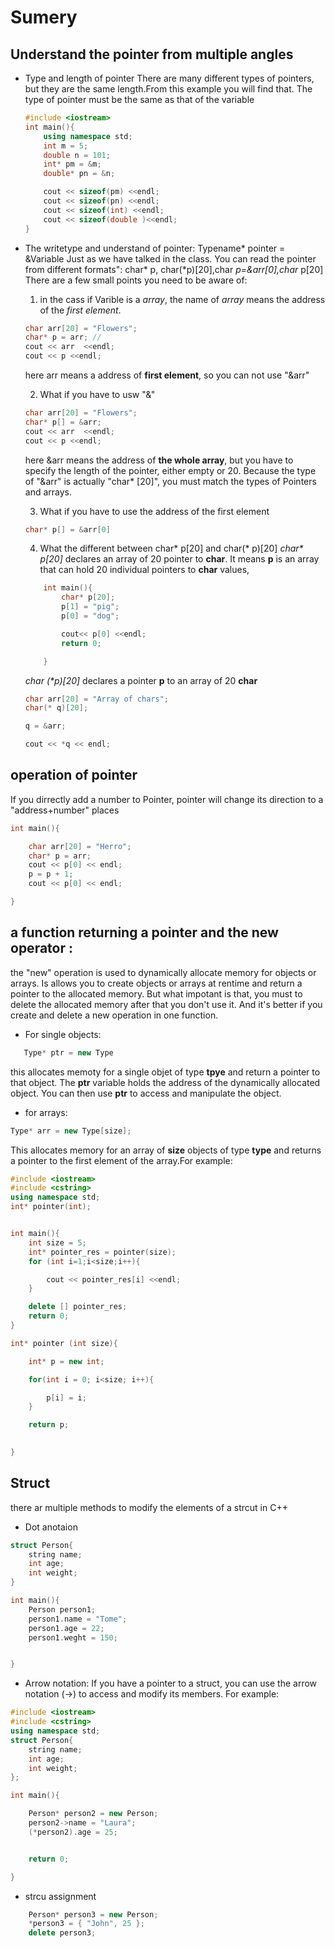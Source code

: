 # Sumery
## Understand the pointer from multiple angles
 - Type and length of pointer
    There are many different types of pointers, but they are the same length.From this example you will find that. The type of pointer must be the same as that of the variable
    ```C++
    #include <iostream>
    int main(){
        using namespace std;
        int m = 5;
        double n = 101;
        int* pm = &m;
        double* pn = &n;

        cout << sizeof(pm) <<endl;
        cout << sizeof(pn) <<endl;
        cout << sizeof(int) <<endl;
        cout << sizeof(double )<<endl;
    }
    ```
 - The writetype and understand of pointer: Typename* pointer =  &Variable
    Just as we have talked in the class. You can read the pointer from different formats":  char* p, char(*p)[20],char *p=&arr[0],char* p[20] 
    There are a few small points you need to be aware of:
    1. in the cass if Varible is a *array*, the name of *array* means the address of the *first element*.
    ```C++
    char arr[20] = "Flowers";
    char* p = arr; //
    cout << arr  <<endl;
    cout << p <<endl;
    ```
    here arr means a address of **first element**, so you can not use "&arr"

    2. What if you have to usw "&"
    ```C++
    char arr[20] = "Flowers";
    char* p[] = &arr; 
    cout << arr  <<endl;
    cout << p <<endl;
    ```
    here &arr means the address of **the whole array**, but you have to specify the length of the pointer, either empty or 20. Because the type of "&arr" is actually "char* [20]", you must match the types of Pointers and arrays.

    3. What if you have to use the address of the first element 
    ```C++
    char* p[] = &arr[0]
    ```

    4. What the different between char* p[20] and char(* p)[20]
    *char\* p[20]* declares an array of 20 pointer to **char**. It means **p** is an array that can hold 20 individual pointers to **char** values,
    ```C++
        int main(){
            char* p[20];
            p[1] = "pig";
            p[0] = "dog";

            cout<< p[0] <<endl;
            return 0;

        }
    ```

    *char (\*p)[20]* declares a pointer **p** to an array of 20 **char**
    ```C++
    char arr[20] = "Array of chars";
    char(* q)[20]; 

    q = &arr; 

    cout << *q << endl; 
    ```

## operation of pointer
If you dirrectly add a number to Pointer, pointer will change its direction to a "address+number" places
```C++
int main(){

    char arr[20] = "Herro";
    char* p = arr;
    cout << p[0] << endl;
    p = p + 1;
    cout << p[0] << endl;

}
```

##  a function returning a pointer and the new operator :
the "new" operation is used to dynamically allocate memory for objects or arrays. Is allows you to create objects or arrays at rentime and return a pointer to the allocated memory. But what impotant is that, you must to delete the allocated memory after that you don't use it. And it's better if you create and delete a new operation in one function.
 - For single objects:
 ```C++
    Type* ptr = new Type
 ```
this allocates memoty for a single objet of type **tpye** and return a pointer to that object. The **ptr** variable holds the address of the dynamically allocated object. You can then use **ptr** to access and manipulate the object.

 - for arrays:
```C++
Type* arr = new Type[size];
```
This allocates memory for an array of **size** objects of type **type** and returns a pointer to the first element of the array.For example:

```C++
#include <iostream>
#include <cstring>
using namespace std;
int* pointer(int);


int main(){
    int size = 5;
    int* pointer_res = pointer(size);
    for (int i=1;i<size;i++){

        cout << pointer_res[i] <<endl;
    }

    delete [] pointer_res;
    return 0;
}

int* pointer (int size){

    int* p = new int;

    for(int i = 0; i<size; i++){

        p[i] = i;
    }

    return p;
    

}
```

## Struct 
there ar multiple methods to modify the elements of a strcut in C++

- Dot anotaion
```C++
struct Person{
    string name;
    int age;
    int weight;
}

int main(){
    Person person1;
    person1.name = "Tome";
    person1.age = 22;
    person1.weght = 150;


}
```
- Arrow notation: If you have a pointer to a struct, you can use the arrow notation (->) to access and modify its members. For example:

```C++
#include <iostream>
#include <cstring>
using namespace std;
struct Person{
    string name;
    int age;
    int weight;
};

int main(){

    Person* person2 = new Person;
    person2->name = "Laura";
    (*person2).age = 25;


    return 0;

}
```
- strcu assignment
```C++
    Person* person3 = new Person;
    *person3 = { "John", 25 };
    delete person3;
```


